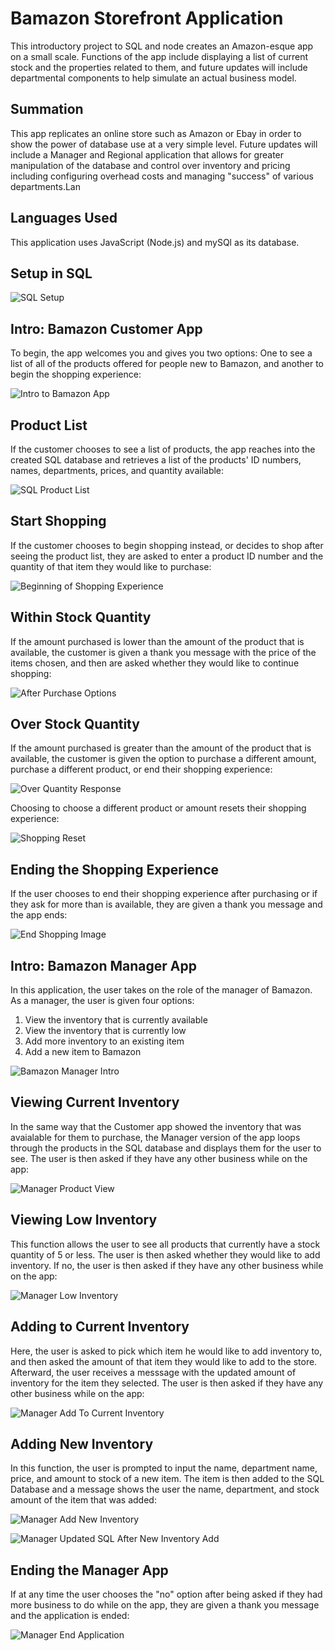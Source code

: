 # Bamazon Storefront Application
This introductory project to SQL and node creates an Amazon-esque app on a small scale. Functions of the app include displaying a list of current stock and the properties related to them, and future updates will include departmental components to help simulate an actual business model. 

## Summation

This app replicates an online store such as Amazon or Ebay in order to show the power of database use at a very simple level. Future updates will include a Manager and Regional application that allows for greater manipulation of the database and control over inventory and pricing including configuring overhead costs and managing "success" of various departments.Lan

## Languages Used

This application uses JavaScript (Node.js) and mySQl as its database.

## Setup in SQL

![SQL Setup](images/SQL_setup.PNG)

## Intro: Bamazon Customer App

To begin, the app welcomes you and gives you two options: One to see a list of all of the products offered for people new to Bamazon, and another to begin the shopping experience: 

![Intro to Bamazon App](images/Intro.PNG)

## Product List

If the customer chooses to see a list of products, the app reaches into the created SQL database and retrieves a list of the products' ID numbers, names, departments, prices, and quantity available:

![SQL Product List](images/product_list.PNG)

## Start Shopping

If the customer chooses to begin shopping instead, or decides to shop after seeing the product list, they are asked to enter a product ID number and the quantity of that item they would like to purchase:

![Beginning of Shopping Experience](images/start_shopping.PNG)

 ## Within Stock Quantity

If the amount purchased is lower than the amount of the product that is available, the customer is given a thank you message with the price of the items chosen, and then are asked whether they would like to continue shopping: 

![After Purchase Options](images/after_purchase.PNG)

## Over Stock Quantity

If the amount purchased is greater than the amount of the product that is available, the customer is given the option to purchase a different amount, purchase a different product, or end their shopping experience: 

![Over Quantity Response](images/over_quantity.PNG)

Choosing to choose a different product or amount resets their shopping experience: 

![Shopping Reset](images/if_new_choice.PNG)

## Ending the Shopping Experience

If the user chooses to end their shopping experience after purchasing or if they ask for more than is available, they are given a thank you message and the app ends: 

![End Shopping Image](images/stop_shopping.PNG)

## Intro: Bamazon Manager App

In this application, the user takes on the role of the manager of Bamazon. As a manager, the user is given four options: 

<ol>
 <li>View the inventory that is currently available</li>
 <li>View the inventory that is currently low</li>
 <li>Add more inventory to an existing item</li>
 <li>Add a new item to Bamazon</li>
</ol>

![Bamazon Manager Intro](images/manager_intro.PNG)

## Viewing Current Inventory

In the same way that the Customer app showed the inventory that was avaialable for them to purchase, the Manager version of the app loops through the products in the SQL database and displays them for the user to see. The user is then asked if they have any other business while on the app:

![Manager Product View](images/manager_view_products.PNG)

## Viewing Low Inventory

This function allows the user to see all products that currently have a stock quantity of 5 or less. The user is then asked whether they would like to add inventory. If no, the user is then asked if they have any other business while on the app: 

![Manager Low Inventory](images/manager_view_low_inventory.PNG)

## Adding to Current Inventory

Here, the user is asked to pick which item he would like to add inventory to, and then asked the amount of that item they would like to add to the store. Afterward, the user receives a messsage with the updated amount of inventory for the item they selected. The user is then asked if they have any other business while on the app: 

![Manager Add To Current Inventory](images/manager_add_to_stock.PNG)

## Adding New Inventory

In this function, the user is prompted to input the name, department name, price, and amount to stock of a new item. The item is then added to the SQL Database and a message shows the user the name, department, and stock amount of the item that was added: 

![Manager Add New Inventory](images/manager_add_new_product.PNG)

![Manager Updated SQL After New Inventory Add](images/SQL_after_new_item.PNG)

## Ending the Manager App

If at any time the user chooses the "no" option after being asked if they had more business to do while on the app, they are given a thank you message and the application is ended:

![Manager End Application](images/manager_end_app.PNG)
